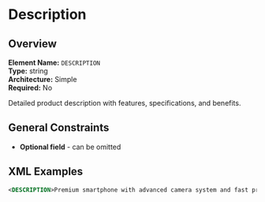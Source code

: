 # Description

## Overview

**Element Name:** `DESCRIPTION`<br>
**Type:** string<br>
**Architecture:** Simple<br>
**Required:** No<br>

Detailed product description with features, specifications, and benefits.


## General Constraints

- **Optional field** - can be omitted

## XML Examples

```xml
<DESCRIPTION>Premium smartphone with advanced camera system and fast processor.</DESCRIPTION>
```





